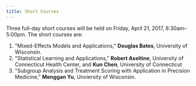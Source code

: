```yaml
---
title: Short Courses
---
```


Three full-day short courses will be held on Friday, April 21, 2017,
8:30am&ndash;5:00pm. The short courses are:

1. "Mixed-Effects Models and Applications," **Douglas Bates**, University
   of Wisconsin.
2. "Statistical Learning and Applications," **Robert Aseltine**,
   University of Connecticut Health Center, and **Kun Chen**,
   University of Connecticut
3. "Subgroup Analysis and Treatment Scoring with Application in
   Precision Medicine," **Menggan Yu**, Unviersity of Wisconsin.

